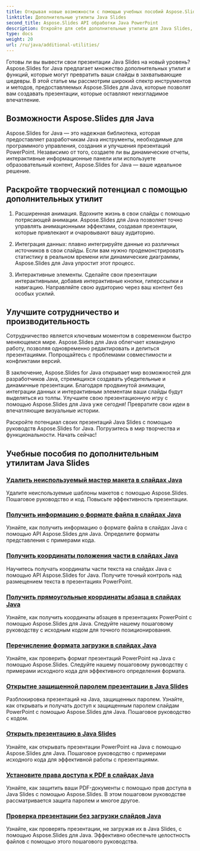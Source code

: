 ```yaml
---
title: Открывая новые возможности с помощью учебных пособий Aspose.Slides для Java
linktitle: Дополнительные утилиты Java Slides
second_title: Aspose.Slides API обработки Java PowerPoint
description: Откройте для себя дополнительные утилиты для Java Slides, используя руководства Aspose.Slides для Java. Улучшите свои презентации с помощью мощных функций. Исследуйте сейчас!
type: docs
weight: 20
url: /ru/java/additional-utilities/
---
```

Готовы ли вы вывести свои презентации Java Slides на новый уровень? Aspose.Slides for Java предлагает множество дополнительных утилит и функций, которые могут превратить ваши слайды в захватывающие шедевры. В этой статье мы рассмотрим широкий спектр инструментов и методов, предоставляемых Aspose.Slides для Java, которые позволят вам создавать презентации, которые оставляют неизгладимое впечатление.

## Возможности Aspose.Slides для Java

Aspose.Slides for Java — это надежная библиотека, которая предоставляет разработчикам Java инструменты, необходимые для программного управления, создания и улучшения презентаций PowerPoint. Независимо от того, создаете ли вы динамические отчеты, интерактивные информационные панели или используете образовательный контент, Aspose.Slides for Java — ваше идеальное решение.

## Раскройте творческий потенциал с помощью дополнительных утилит

1. Расширенная анимация. Вдохните жизнь в свои слайды с помощью потрясающей анимации. Aspose.Slides для Java позволяет точно управлять анимационными эффектами, создавая презентации, которые привлекают и очаровывают вашу аудиторию.

2. Интеграция данных: плавно интегрируйте данные из различных источников в свои слайды. Если вам нужно продемонстрировать статистику в реальном времени или динамические диаграммы, Aspose.Slides для Java упростит этот процесс.

3. Интерактивные элементы. Сделайте свои презентации интерактивными, добавив интерактивные кнопки, гиперссылки и навигацию. Направляйте свою аудиторию через ваш контент без особых усилий.

## Улучшите сотрудничество и производительность

Сотрудничество является ключевым моментом в современном быстро меняющемся мире. Aspose.Slides для Java облегчает командную работу, позволяя одновременно редактировать и делиться презентациями. Попрощайтесь с проблемами совместимости и конфликтами версий.

В заключение, Aspose.Slides for Java открывает мир возможностей для разработчиков Java, стремящихся создавать убедительные и динамичные презентации. Благодаря продвинутой анимации, интеграции данных и интерактивным элементам ваши слайды будут выделяться из толпы. Улучшите свою презентационную игру с помощью Aspose.Slides для Java уже сегодня! Превратите свои идеи в впечатляющие визуальные истории.

Раскройте потенциал своих презентаций Java Slides с помощью руководств Aspose.Slides for Java. Погрузитесь в мир творчества и функциональности. Начать сейчас!

## Учебные пособия по дополнительным утилитам Java Slides
### [Удалить неиспользуемый мастер макета в слайдах Java](./remove-unused-layout-master-in-java-slides/)
Удалите неиспользуемые шаблоны макетов с помощью Aspose.Slides. Пошаговое руководство и код. Повысьте эффективность презентации.
### [Получить информацию о формате файла в слайдах Java](./get-file-format-information-in-java-slides/)
Узнайте, как получить информацию о формате файла в слайдах Java с помощью API Aspose.Slides для Java. Определите форматы представления с примерами кода.
### [Получить координаты положения части в слайдах Java](./get-position-coordinates-of-portion-in-java-slides/)
Научитесь получать координаты части текста на слайдах Java с помощью API Aspose.Slides for Java. Получите точный контроль над размещением текста в презентациях PowerPoint.
### [Получить прямоугольные координаты абзаца в слайдах Java](./get-rectangular-coordinates-of-paragraph-in-java-slides/)
Узнайте, как получить координаты абзацев в презентациях PowerPoint с помощью Aspose.Slides для Java. Следуйте нашему пошаговому руководству с исходным кодом для точного позиционирования.
### [Перечисление формата загрузки в слайдах Java](./load-format-enumeration-in-java-slides/)
Узнайте, как проверить формат презентаций PowerPoint на Java с помощью Aspose.Slides. Следуйте нашему пошаговому руководству с примерами исходного кода для эффективного определения формата.
### [Открытие защищенной паролем презентации в Java Slides](./open-password-protected-presentation-in-java-slides/)
Разблокировка презентаций на Java, защищенных паролем. Узнайте, как открывать и получать доступ к защищенным паролем слайдам PowerPoint с помощью Aspose.Slides для Java. Пошаговое руководство с кодом.
### [Открыть презентацию в Java Slides](./open-presentation-in-java-slides/)
Узнайте, как открывать презентации PowerPoint на Java с помощью Aspose.Slides для Java. Пошаговое руководство с примерами исходного кода для эффективной работы с презентациями.
### [Установите права доступа к PDF в слайдах Java](./set-access-permissions-to-pdf-in-java-slides/)
Узнайте, как защитить ваши PDF-документы с помощью прав доступа в Java Slides с помощью Aspose.Slides. В этом пошаговом руководстве рассматривается защита паролем и многое другое.
### [Проверка презентации без загрузки слайдов Java](./verify-presentation-without-loading-in-java-slides/)
Узнайте, как проверять презентации, не загружая их в Java Slides, с помощью Aspose.Slides для Java. Эффективно обеспечьте целостность файлов с помощью этого пошагового руководства.